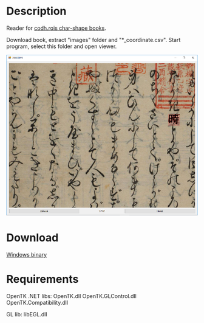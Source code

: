 # Description
Reader for <a href="http://codh.rois.ac.jp/char-shape/book/">codh.rois char-shape books</a>. 

Download book, extract "images" folder and "*_coordinate.csv". Start program, select this folder and open viewer.

<img src='/assets/example.png'>

# Download
<a href="http://kobun.ru/soft/CodhReader.zip">Windows binary</a>

# Requirements
OpenTK .NET libs:
OpenTK.dll
OpenTK.GLControl.dll
OpenTK.Compatibility.dll

GL lib:
libEGL.dll
